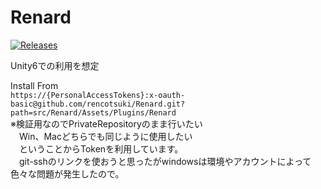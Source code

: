 Renard
===
[![Releases](https://img.shields.io/github/release/rencotsuki/Renard.svg)](https://github.com/rencotsuki/Renard/releases)

Unity6での利用を想定  

Install From  
`https://{PersonalAccessTokens}:x-oauth-basic@github.com/rencotsuki/Renard.git?path=src/Renard/Assets/Plugins/Renard`  
※検証用なのでPrivateRepositoryのまま行いたい  
　Win、Macどちらでも同じように使用したい  
　ということからTokenを利用しています。  
　git-sshのリンクを使おうと思ったがwindowsは環境やアカウントによって色々な問題が発生したので。  
